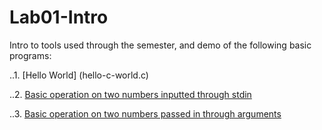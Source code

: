 # Lab01-Intro
Intro to tools used through the semester, and demo of the following basic programs:

..1. [Hello World] (hello-c-world.c)

..2. [Basic operation on two numbers inputted through stdin](basicOperation.c)

..3. [Basic operation on two numbers passed in through arguments](basicOperation2.c)
